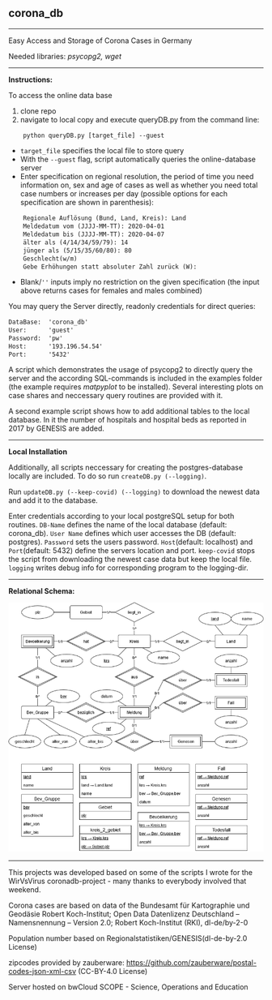 ## corona_db
----

Easy Access and Storage of Corona Cases in Germany

Needed libraries: *psycopg2, wget*

----
**Instructions:**


To access the online data base
1. clone repo
2. navigate to local copy and execute queryDB.py from the command line:
```
    python queryDB.py [target_file] --guest
```
- `target_file` specifies the local file to store query
- With the `--guest` flag, script automatically queries the online-database server
- Enter specification on regional resolution, the period of time you need information on, sex and age of cases
  as well as whether you need total case numbers or increases per day (possible options for each specification are shown in parenthesis):
```
    Regionale Auflösung (Bund, Land, Kreis): Land
    Meldedatum vom (JJJJ-MM-TT): 2020-04-01
    Meldedatum bis (JJJJ-MM-TT): 2020-04-07
    älter als (4/14/34/59/79): 14
    jünger als (5/15/35/60/80): 80
    Geschlecht(w/m)
    Gebe Erhöhungen statt absoluter Zahl zurück (W):
```
- Blank/`''` inputs imply no restriction on the given specification (the input above returns cases for females and males combined)


You may query the Server directly, readonly credentials for direct queries: 
    
    DataBase:  'corona_db'
    User:      'guest'
    Password:  'pw'
    Host:      '193.196.54.54'
    Port:      '5432'

A script which demonstrates the usage of psycopg2 to directly query the server and the according SQL-commands is included in the examples folder (the example requires *matpyplot* to be installed). 
Several interesting plots on case shares and neccessary query routines are provided with it. 

A second example script shows how to add additional tables to the local database. In it the number of hospitals and hospital beds as reported in 2017 by GENESIS are added.

-----
**Local Installation**

Additionally, all scripts neccessary for creating the postgres-database locally are included. To do so run `createDB.py (--logging)`.

Run `updateDB.py (--keep-covid) (--logging)` to download the newest data and add it to the database.  

Enter credentials according to your local postgreSQL setup for both routines. `DB-Name` defines the name of the local database (default: corona_db). `User Name` defines which user accesses the DB (default: postgres). `Password` sets the users password. `Host`(default: localhost) and `Port`(default: 5432) define the servers location and port.
`keep-covid` stops the script from downloading the newest case data but keep the local file. `logging` writes debug info for corresponding program to the logging-dir. 

    

-----
**Relational Schema:**

![rel_schema](/corona_db.png)


-----
This projects was developed based on some of the scripts I wrote for the WirVsVirus coronadb-project - many thanks to everybody involved that weekend.

Corona cases are based on data of the Bundesamt für Kartographie und Geodäsie Robert Koch-Institut; Open Data Datenlizenz Deutschland – Namensnennung – Version 2.0; Robert Koch-Institut (RKI), dl-de/by-2-0

Population number based on Regionalstatistiken/GENESIS(dl-de-by-2.0 License)

zipcodes provided by zauberware: https://github.com/zauberware/postal-codes-json-xml-csv (CC-BY-4.0 License)

Server hosted on bwCloud SCOPE - Science, Operations and Education
